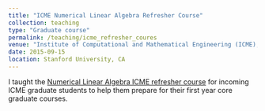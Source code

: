 ```yaml
---
title: "ICME Numerical Linear Algebra Refresher Course"
collection: teaching
type: "Graduate course"
permalink: /teaching/icme_refresher_coures
venue: "Institute of Computational and Mathematical Engineering (ICME), Stanford University"
date: 2015-09-15
location: Stanford University, CA
---
```


I taught the [Numerical Linear Algebra ICME refresher course](http://stanford.edu/~lanhuong/refresher/) for incoming ICME graduate students to help them prepare for their first year core graduate courses.
